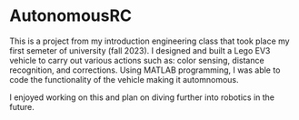 # AutonomousRC
This is a project from my introduction engineering class that took place my first semeter of university (fall 2023). I designed and built a Lego EV3 vehicle to carry out various actions such as: color sensing, distance recognition, and corrections. Using MATLAB programming, I was able to code the functionality of the vehicle making it automnomous. 

I enjoyed working on this and plan on diving further into robotics in the future.
